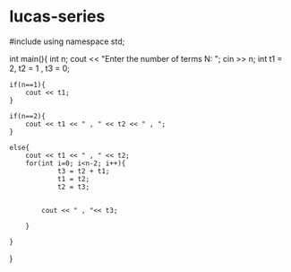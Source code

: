 # lucas-series

#include <iostream>
using namespace std;


int main(){
    int n;
    cout << "Enter the number of terms N: ";
    cin >> n;
    int t1 = 2, t2 = 1 , t3 = 0;

    if(n==1){
        cout << t1;
    }

    if(n==2){
        cout << t1 << " , " << t2 << " , ";
    }

    else{
        cout << t1 << " , " << t2;
        for(int i=0; i<n-2; i++){
                t3 = t2 + t1;
                t1 = t2;
                t2 = t3;


            cout << " , "<< t3;

        }

    }

}
